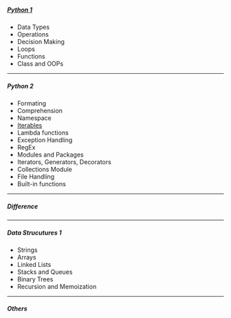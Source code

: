 ##### [Python 1](https://github.com/kishorchannal/Python/blob/main/All%20Files/Python%201.ipynb)
* Data Types
* Operations
* Decision Making
* Loops
* Functions
* Class and OOPs
----
##### Python 2
* Formating
* Comprehension
* Namespace
* [Iterables](https://www.pythonlikeyoumeanit.com/Module2_EssentialsOfPython/Iterables.html)
* Lambda functions
* Exception Handling
* RegEx
* Modules and Packages
* Iterators, Generators, Decorators
* Collections Module
* File Handling
* Built-in functions
--- 
##### Difference
--- 
##### Data Strucutures 1

* Strings
* Arrays
* Linked Lists
* Stacks and Queues
* Binary Trees
* Recursion and Memoization

--- 
##### Others
